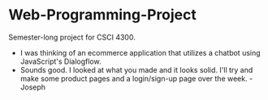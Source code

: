 # Web-Programming-Project
Semester-long project for CSCI 4300. 

- I was thinking of an ecommerce application that utilizes a chatbot using JavaScript's Dialogflow.
- Sounds good. I looked at what you made and it looks solid. I'll try and make some product pages and a login/sign-up page over the week.  - Joseph
